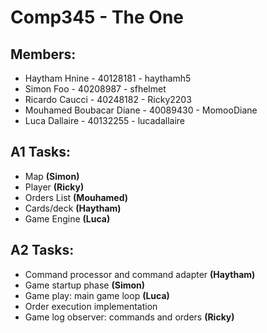 # Comp345 - The One
## Members:
- Haytham Hnine - 40128181 - haythamh5  
- Simon Foo - 40208987 - sfhelmet
- Ricardo Caucci - 40248182 - Ricky2203
- Mouhamed Boubacar Diane - 40089430 - MomooDiane
- Luca Dallaire - 40132255 - lucadallaire

## A1 Tasks:
- Map **(Simon)**  
- Player **(Ricky)**  
- Orders List **(Mouhamed)**
- Cards/deck **(Haytham)**  
- Game Engine **(Luca)**

## A2 Tasks:
- Command processor and command adapter **(Haytham)**  
- Game startup phase **(Simon)**
- Game play: main game loop **(Luca)**
- Order execution implementation 
- Game log observer: commands and orders **(Ricky)** 

